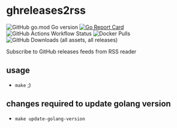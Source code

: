 # ghreleases2rss

![GitHub go.mod Go version](https://img.shields.io/github/go-mod/go-version/toozej/ghreleases2rss)
[![Go Report Card](https://goreportcard.com/badge/github.com/toozej/ghreleases2rss)](https://goreportcard.com/report/github.com/toozej/ghreleases2rss)
![GitHub Actions Workflow Status](https://img.shields.io/github/actions/workflow/status/toozej/ghreleases2rss/cicd.yaml)
![Docker Pulls](https://img.shields.io/docker/pulls/toozej/ghreleases2rss)
![GitHub Downloads (all assets, all releases)](https://img.shields.io/github/downloads/toozej/ghreleases2rss/total)

Subscribe to GitHub releases feeds from RSS reader

## usage
- `make` ;)

## changes required to update golang version
- `make update-golang-version`
